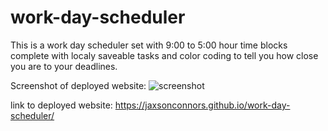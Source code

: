 # work-day-scheduler
This is a work day scheduler set with 9:00 to 5:00 hour time blocks complete with localy saveable tasks and color coding to tell you how close you are to your deadlines.

Screenshot of deployed website: ![screenshot](https://user-images.githubusercontent.com/87553673/131261978-36ef7977-b6ac-44c8-8b8e-391148be3d99.png)


link to deployed website: https://jaxsonconnors.github.io/work-day-scheduler/
